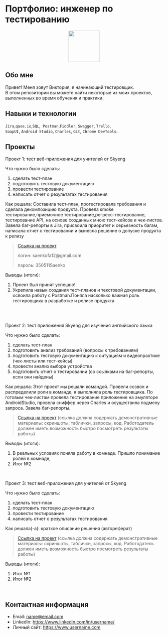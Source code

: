 # Портфолио: инженер по тестированию
<div id="header" align="center">
  <img src="https://media.giphy.com/media/M9gbBd9nbDrOTu1Mqx/giphy.gif" width="100"/>
</div> 

## Обо мне 

Привет! Меня зовут Виктория, я начинающий тестировщик. <br>
В этом репозитории вы можете найти некоторые из моих проектов, выполненных во время обучения и практики.
<br>

## Навыки и технологии
``Jira``,``qase.io``,``SQL``,`` Postman``,``Fiddler``, ``Swagger``, ``Trello``, <br>
``SoapUI``, ``Android Studio``, ``Charles``, ``Git``, ``Chrome DevTools``.




## Проекты

<p> Проект 1: тест веб-приложения для учителей от Skyeng</p>

<p>Что нужно было сделать:<p>
  
<ol>
  <li>сделать тест-план </li>
  <li>подготовить тестовую документацию</li>
  <li>провести тестирование</li>
  <li>написать отчет о результатах тестирования</li>
</ol>

<p>Как решала: Составила тест-план, протестировала требования и сделала декомпозицию продукта. Провела smoke тестирование,приемочное тестирование,регресс-тестирование, тестирование API, на основе созданных мною тест-кейсов и чек-листов. Завела баг-репорты в Jira, присвоила приоритет и серьезность багам, написала отчет о тестировании и вынесла решение о допуске продукта к релизу<p>

> <a href="https://viktoriaqa.atlassian.net/wiki/spaces/LIBRARY/pages/262145/1+2">Ссылка на проект</a>
> <p> логин: saenkofa12@gmail.com </p>
> <p> пароль: 350511Saenko </p>

<p>Выводы (итоги):<p>
<ol>
  <li>Проект был принят успешно!</li>
  <li>Укрепила навык создания тест-планов и текстовой документации, освоила работу с Postman.Поняла насколько важная роль тестировщика в разработке и релизе продукта.</li>
</ol>
<br> 

<br> 


<p> Проект 2: тест приложения Skyeng для изучения английского языка</p>
<p>Что нужно было сделать:<p>
<ol>
  <li>сделать тест-план </li>
  <li>подготовить анализ требований (вопросы к требованиям)</li>
  <li>подготовить тестовую документацию к ситуациям и видеопрактике (чек-листы или тест-кейсы)</li>
  <li>провести анализ выбора устройства</li>
  <li>подготовить отчет о тестировании (со ссылками на баг-репорты, если они найдены)</li>
</ol>

<p>Как решала: Этот проект мы решали командой. Провели созвон и распределили роли в команде, я выполняла роль тестировщика. По готовым чек-листам провела тестирование приложение на эмуляторе AndroidStudio, провела сниффер через Charles и осуществила подмену запроса. Завела баг-репорты.  </p>

> <a href="https://testqa35.atlassian.net/wiki/spaces/MP/pages/33272/EX1+1](https://fogen.notion.site/fogen/3-Mobile-Charles-044a1edfbda44d10bd029acae08e005e">Ссылка на проект</a>
>  (ссылка должна содержать демонстративные материалы: скриншоты, таблички, запросы, код. Работодатель должен иметь возможность быстро посмотреть результаты работы)

<p>Выводы (итоги):<p>
<ol>
  <li>В реальных условиях поняла работу в комнаде. Пришло понимание ролей в комнаде, </li>
  <li>Итог №2</li>
</ol>

<br> 


<p>Проект 3: тест веб-приложения для учителей от Skyeng </p> 
<p>Что нужно было сделать:<p>
<ol>
  <li>сделать тест-план </li>
  <li>подготовить тестовую документацию</li>
  <li>провести тестирование</li>
  <li>написать отчет о результатах тестирования</li>
</ol>

<p>Как решала(-а): краткое описание решения (автореферат)</p> 

> <a href="https://www.example.com/my great page](https://eff.org](https://fogen.notion.site/fogen/27-05-22-12-22-QA-Engineer-82f93b5a6fe3444ab02f9ef1d6918218">Ссылка на проект</a>
>  (ссылка должна содержать демонстративные материалы: скриншоты, таблички, запросы, код. Работодатель должен иметь возможность быстро посмотреть результаты работы)

<p>Выводы (итоги):<p>
<ol>
  <li>Итог №1</li>
  <li>Итог №2</li>
</ol>

<br> 


## Контактная информация
- Email: name@email.com
- LinkedIn: https://www.linkedin.com/in/username/
- Личный сайт: https://www.username.com
